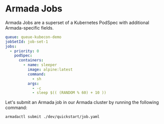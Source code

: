 # Armada Jobs

Armada Jobs are a superset of a Kubernetes PodSpec with additional Armada-specific fields.
```yaml
queue: queue-kubecon-demo
jobSetId: job-set-1
jobs:
  - priority: 0
    podSpec:
      containers:
        - name: sleeper
          image: alpine:latest
          command:
            - sh
          args:
            - -c
            - sleep $(( (RANDOM % 60) + 10 ))
```

Let's submit an Armada job in our Armada cluster by running the following command:
```bash
armadactl submit ./dev/quickstart/job.yaml
```
